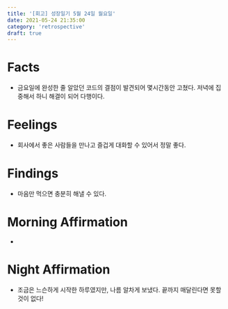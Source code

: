 ```yaml
---
title: '[회고] 성장일기 5월 24일 월요일'
date: 2021-05-24 21:35:00
category: 'retrospective'
draft: true
---
```

# Facts
- 금요일에 완성한 줄 알았던 코드의 결점이 발견되어 몇시간동안 고쳤다. 저녁에 집중해서 하니 해결이 되어 다행이다.


# Feelings
- 회사에서 좋은 사람들을 만나고 즐겁게 대화할 수 있어서 정말 좋다.

# Findings
- 마음만 먹으면 충분히 해낼 수 있다.

# Morning Affirmation
-

# Night Affirmation
- 조금은 느슨하게 시작한 하루였지만, 나름 알차게 보냈다. 끝까지 매달린다면 못할 것이 없다!
